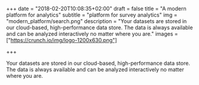 +++
date = "2018-02-20T10:08:35+02:00"
draft = false
title = "A modern platform for analytics"
subtitle = "platform for survey analytics"
img = "modern_platform/search.png"
description = "Your datasets are stored in our cloud-based, high-performance data store. The data is always available and can be analyzed interactively no matter where you are."
images = ["https://crunch.io/img/logo-1200x630.png"]


+++

Your datasets are stored in our cloud-based, high-performance data store. The data is always available and can be analyzed interactively no matter where you are.
